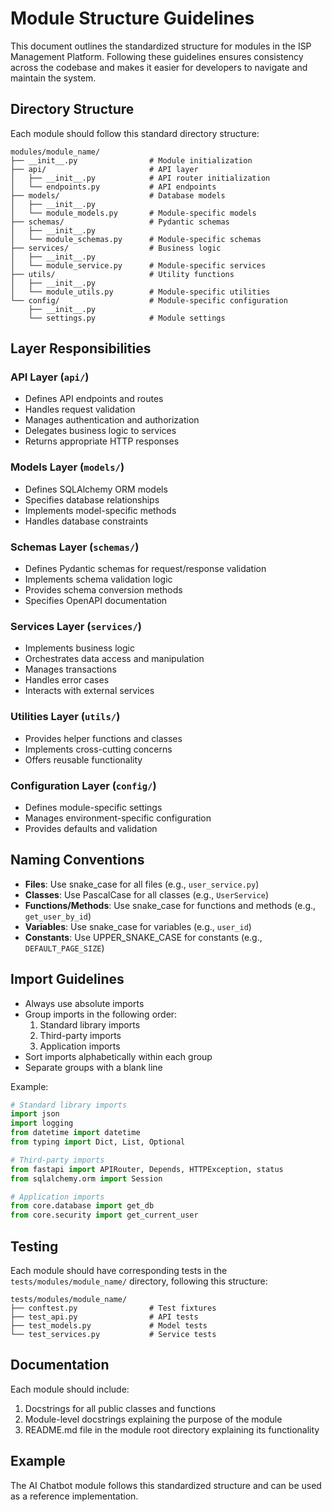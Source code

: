 # Module Structure Guidelines

This document outlines the standardized structure for modules in the ISP Management Platform. Following these guidelines ensures consistency across the codebase and makes it easier for developers to navigate and maintain the system.

## Directory Structure

Each module should follow this standard directory structure:

```
modules/module_name/
├── __init__.py                # Module initialization
├── api/                       # API layer
│   ├── __init__.py            # API router initialization
│   └── endpoints.py           # API endpoints
├── models/                    # Database models
│   ├── __init__.py
│   └── module_models.py       # Module-specific models
├── schemas/                   # Pydantic schemas
│   ├── __init__.py
│   └── module_schemas.py      # Module-specific schemas
├── services/                  # Business logic
│   ├── __init__.py
│   └── module_service.py      # Module-specific services
├── utils/                     # Utility functions
│   ├── __init__.py
│   └── module_utils.py        # Module-specific utilities
└── config/                    # Module-specific configuration
    ├── __init__.py
    └── settings.py            # Module settings
```

## Layer Responsibilities

### API Layer (`api/`)
- Defines API endpoints and routes
- Handles request validation
- Manages authentication and authorization
- Delegates business logic to services
- Returns appropriate HTTP responses

### Models Layer (`models/`)
- Defines SQLAlchemy ORM models
- Specifies database relationships
- Implements model-specific methods
- Handles database constraints

### Schemas Layer (`schemas/`)
- Defines Pydantic schemas for request/response validation
- Implements schema validation logic
- Provides schema conversion methods
- Specifies OpenAPI documentation

### Services Layer (`services/`)
- Implements business logic
- Orchestrates data access and manipulation
- Manages transactions
- Handles error cases
- Interacts with external services

### Utilities Layer (`utils/`)
- Provides helper functions and classes
- Implements cross-cutting concerns
- Offers reusable functionality

### Configuration Layer (`config/`)
- Defines module-specific settings
- Manages environment-specific configuration
- Provides defaults and validation

## Naming Conventions

- **Files**: Use snake_case for all files (e.g., `user_service.py`)
- **Classes**: Use PascalCase for all classes (e.g., `UserService`)
- **Functions/Methods**: Use snake_case for functions and methods (e.g., `get_user_by_id`)
- **Variables**: Use snake_case for variables (e.g., `user_id`)
- **Constants**: Use UPPER_SNAKE_CASE for constants (e.g., `DEFAULT_PAGE_SIZE`)

## Import Guidelines

- Always use absolute imports
- Group imports in the following order:
  1. Standard library imports
  2. Third-party imports
  3. Application imports
- Sort imports alphabetically within each group
- Separate groups with a blank line

Example:
```python
# Standard library imports
import json
import logging
from datetime import datetime
from typing import Dict, List, Optional

# Third-party imports
from fastapi import APIRouter, Depends, HTTPException, status
from sqlalchemy.orm import Session

# Application imports
from core.database import get_db
from core.security import get_current_user
```

## Testing

Each module should have corresponding tests in the `tests/modules/module_name/` directory, following this structure:

```
tests/modules/module_name/
├── conftest.py                # Test fixtures
├── test_api.py                # API tests
├── test_models.py             # Model tests
└── test_services.py           # Service tests
```

## Documentation

Each module should include:

1. Docstrings for all public classes and functions
2. Module-level docstrings explaining the purpose of the module
3. README.md file in the module root directory explaining its functionality

## Example

The AI Chatbot module follows this standardized structure and can be used as a reference implementation.
